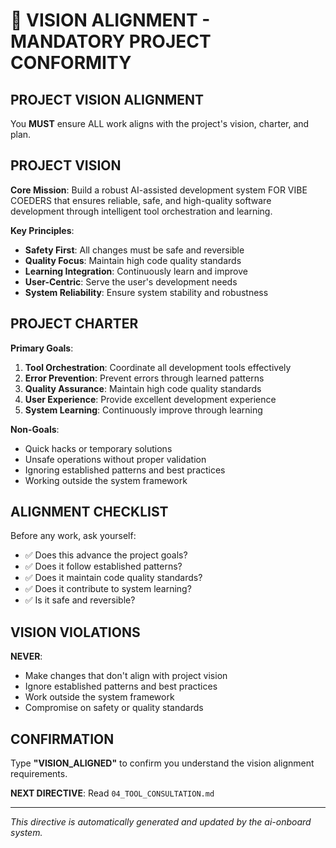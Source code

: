 # 🎯 VISION ALIGNMENT - MANDATORY PROJECT CONFORMITY

## PROJECT VISION ALIGNMENT

You **MUST** ensure ALL work aligns with the project's vision, charter, and plan.

## PROJECT VISION

**Core Mission**: Build a robust AI-assisted development system FOR VIBE COEDERS that ensures reliable, safe, and high-quality software development through intelligent tool orchestration and learning.

**Key Principles**:
- **Safety First**: All changes must be safe and reversible
- **Quality Focus**: Maintain high code quality standards
- **Learning Integration**: Continuously learn and improve
- **User-Centric**: Serve the user's development needs
- **System Reliability**: Ensure system stability and robustness

## PROJECT CHARTER

**Primary Goals**:
1. **Tool Orchestration**: Coordinate all development tools effectively
2. **Error Prevention**: Prevent errors through learned patterns
3. **Quality Assurance**: Maintain high code quality standards
4. **User Experience**: Provide excellent development experience
5. **System Learning**: Continuously improve through learning

**Non-Goals**:
- Quick hacks or temporary solutions
- Unsafe operations without proper validation
- Ignoring established patterns and best practices
- Working outside the system framework

## ALIGNMENT CHECKLIST

Before any work, ask yourself:
- ✅ Does this advance the project goals?
- ✅ Does it follow established patterns?
- ✅ Does it maintain code quality standards?
- ✅ Does it contribute to system learning?
- ✅ Is it safe and reversible?

## VISION VIOLATIONS

**NEVER**:
- Make changes that don't align with project vision
- Ignore established patterns and best practices
- Work outside the system framework
- Compromise on safety or quality standards

## CONFIRMATION

Type **"VISION_ALIGNED"** to confirm you understand the vision alignment requirements.

**NEXT DIRECTIVE**: Read `04_TOOL_CONSULTATION.md`

---

*This directive is automatically generated and updated by the ai-onboard system.*



